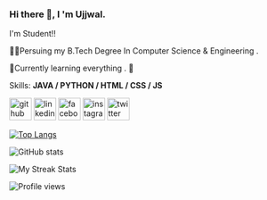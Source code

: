 ### Hi there 👋, I 'm Ujjwal.
I'm Student!!

👨‍🎓Persuing my B.Tech Degree In Computer Science & Engineering .

🌱Currently learning everything . 🤣


Skills: **JAVA / PYTHON  / HTML / CSS / JS**



[<img src='https://cdn.jsdelivr.net/npm/simple-icons@3.0.1/icons/github.svg' alt='github' height='40'>](https://github.com/ujjwaljamuar)  [<img src='https://cdn.jsdelivr.net/npm/simple-icons@3.0.1/icons/linkedin.svg' alt='linkedin' height='40'>](https://www.linkedin.com/in/ujjwal-jamuar/)  [<img src='https://cdn.jsdelivr.net/npm/simple-icons@3.0.1/icons/facebook.svg' alt='facebook' height='40'>](https://www.facebook.com/100008455410660)  [<img src='https://cdn.jsdelivr.net/npm/simple-icons@3.0.1/icons/instagram.svg' alt='instagram' height='40'>](https://www.instagram.com/loneee_wolff_/)  [<img src='https://cdn.jsdelivr.net/npm/simple-icons@3.0.1/icons/twitter.svg' alt='twitter' height='40'>](https://twitter.com/Ujjwal_Jamuar)  

[![Top Langs](https://github-readme-stats.vercel.app/api/top-langs/?username=ujjwaljamuar)](https://github.com/anuraghazra/github-readme-stats)

![GitHub stats](https://github-readme-stats.vercel.app/api?username=ujjwaljamuar&show_icons=true&count_private=true)  

![My Streak Stats](https://github-readme-streak-stats.herokuapp.com/?user=ujjwaljamuar&theme=tokyonight)

![Profile views](https://gpvc.arturio.dev/ujjwaljamuar)  
